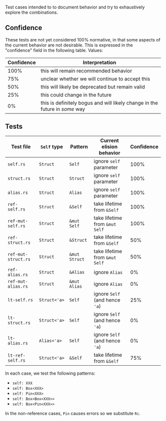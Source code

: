 Test cases intended to to document behavior and try to exhaustively
explore the combinations.

## Confidence

These tests are not yet considered 100% normative, in that some
aspects of the current behavior are not desirable. This is expressed
in the "confidence" field in the following table. Values:

| Confidence | Interpretation |
| --- | --- |
| 100% | this will remain recommended behavior |
| 75% | unclear whether we will continue to accept this |
| 50% | this will likely be deprecated but remain valid |
| 25% | this could change in the future |
| 0% | this is definitely bogus and will likely change in the future in *some* way |

## Tests

| Test file | `Self` type | Pattern | Current elision behavior | Confidence |
| --- | --- | --- | --- | --- |
| `self.rs` | `Struct` | `Self` | ignore `self` parameter | 100% |
| `struct.rs` | `Struct` | `Struct` | ignore `self` parameter | 100% |
| `alias.rs` | `Struct` | `Alias` | ignore `self` parameter | 100% |
| `ref-self.rs` | `Struct` | `&Self` | take lifetime from `&Self` | 100% |
| `ref-mut-self.rs` | `Struct` | `&mut Self` | take lifetime from `&mut Self` | 100% |
| `ref-struct.rs` | `Struct` | `&Struct` | take lifetime from `&Self` | 50% |
| `ref-mut-struct.rs` | `Struct` | `&mut Struct` | take lifetime from `&mut Self` | 50% |
| `ref-alias.rs` | `Struct` | `&Alias` | ignore `Alias` | 0% |
| `ref-mut-alias.rs` | `Struct` | `&mut Alias` | ignore `Alias` | 0% |
| `lt-self.rs` | `Struct<'a>` | `Self` | ignore `Self` (and hence `'a`) | 25% |
| `lt-struct.rs` | `Struct<'a>` | `Self` | ignore `Self` (and hence `'a`) | 0% |
| `lt-alias.rs`   | `Alias<'a>` | `Self` | ignore `Self` (and hence `'a`) | 0% |
| `lt-ref-self.rs` | `Struct<'a>` | `&Self` | take lifetime from `&Self` | 75% |

In each case, we test the following patterns:

- `self: XXX`
- `self: Box<XXX>`
- `self: Pin<XXX>`
- `self: Box<Box<XXX>>`
- `self: Box<Pin<XXX>>`

In the non-reference cases, `Pin` causes errors so we substitute `Rc`.
